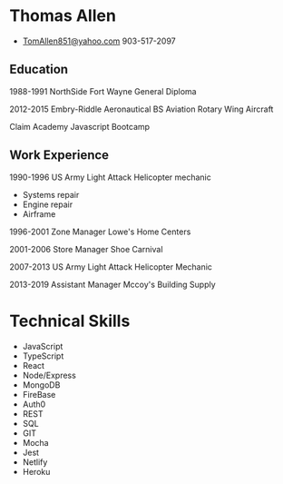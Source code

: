 # Thomas Allen

- TomAllen851@yahoo.com
  903-517-2097

## Education

1988-1991 NorthSide Fort Wayne
General Diploma

2012-2015 Embry-Riddle Aeronautical
BS Aviation Rotary Wing Aircraft

Claim Academy
Javascript Bootcamp

## Work Experience

1990-1996 US Army
Light Attack Helicopter mechanic

- Systems repair
- Engine repair
- Airframe

1996-2001 Zone Manager
Lowe's Home Centers

2001-2006 Store Manager
Shoe Carnival

2007-2013 US Army
Light Attack Helicopter Mechanic

2013-2019 Assistant Manager
Mccoy's Building Supply

# Technical Skills

- JavaScript
- TypeScript
- React
- Node/Express
- MongoDB
- FireBase
- Auth0
- REST
- SQL
- GIT
- Mocha
- Jest
- Netlify
- Heroku
